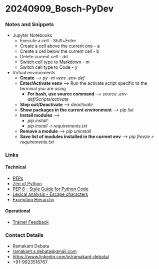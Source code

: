 # 20240909_Bosch-PyDev

### Notes and Snippets
* Jupyter Notebooks
    * Execute a cell - Shift+Enter
    * Create a cell above the current one -  a
    * Create a cell below the current cell - b
    * Delete current cell - dd
    * Switch cell type to Markdown - m
    * Switch cell type to Code - y
* Virtual environments
    * **Create** --> _py -m venv .env-def_
    * **Enter/Activate venv** --> Run the activate script specific to the terminal you are using
        * **For bash, use source command** --> _source .env-def/Scripts/activate_
    * **Step out/Deactivate** --> _deactivate_
    * **Show packages in the current environment** --> _pip list_
    * **Install modules** --> 
        * _pip install <module-name>_
        * _pip install -r requirements.txt_
    * **Remove a module** --> _pip uninstall <module-name>_
    * **Save list of modules installed in the current env** --> _pip freeze > requirements.txt_
### Links
#### Technical
* [PEPs](https://peps.python.org/)
* [Zen of Python](https://peps.python.org/pep-0020/)
* [PEP 8 – Style Guide for Python Code](https://peps.python.org/pep-0008/)
* [Lexical analysis - Escape characters](https://docs.python.org/3/reference/lexical_analysis.html#escape-sequences)
* [Exception Hierarchy](https://docs.python.org/3/library/exceptions.html#exception-hierarchy)

#### Operational
* [Trainer Feedback](https://forms.gle/1H8qD3WbMef3pP4m9)

### Contact Details
* Ramakant Debata
* ramakant.s.debata@gmail.com
* https://www.linkedin.com/in/ramakant-debata/
* +91-9923516767